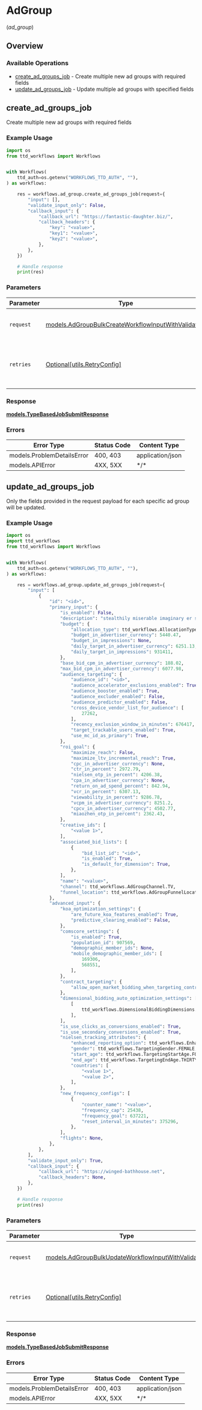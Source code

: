 # AdGroup
(*ad_group*)

## Overview

### Available Operations

* [create_ad_groups_job](#create_ad_groups_job) - Create multiple new ad groups with required fields
* [update_ad_groups_job](#update_ad_groups_job) - Update multiple ad groups with specified fields

## create_ad_groups_job

Create multiple new ad groups with required fields

### Example Usage

```python
import os
from ttd_workflows import Workflows


with Workflows(
    ttd_auth=os.getenv("WORKFLOWS_TTD_AUTH", ""),
) as workflows:

    res = workflows.ad_group.create_ad_groups_job(request={
        "input": [],
        "validate_input_only": False,
        "callback_input": {
            "callback_url": "https://fantastic-daughter.biz/",
            "callback_headers": {
                "key": "<value>",
                "key1": "<value>",
                "key2": "<value>",
            },
        },
    })

    # Handle response
    print(res)

```

### Parameters

| Parameter                                                                                                           | Type                                                                                                                | Required                                                                                                            | Description                                                                                                         |
| ------------------------------------------------------------------------------------------------------------------- | ------------------------------------------------------------------------------------------------------------------- | ------------------------------------------------------------------------------------------------------------------- | ------------------------------------------------------------------------------------------------------------------- |
| `request`                                                                                                           | [models.AdGroupBulkCreateWorkflowInputWithValidation](../../models/adgroupbulkcreateworkflowinputwithvalidation.md) | :heavy_check_mark:                                                                                                  | The request object to use for the request.                                                                          |
| `retries`                                                                                                           | [Optional[utils.RetryConfig]](../../models/utils/retryconfig.md)                                                    | :heavy_minus_sign:                                                                                                  | Configuration to override the default retry behavior of the client.                                                 |

### Response

**[models.TypeBasedJobSubmitResponse](../../models/typebasedjobsubmitresponse.md)**

### Errors

| Error Type                 | Status Code                | Content Type               |
| -------------------------- | -------------------------- | -------------------------- |
| models.ProblemDetailsError | 400, 403                   | application/json           |
| models.APIError            | 4XX, 5XX                   | \*/\*                      |

## update_ad_groups_job

Only the fields provided in the request payload for each specific ad group will be updated.

### Example Usage

```python
import os
import ttd_workflows
from ttd_workflows import Workflows


with Workflows(
    ttd_auth=os.getenv("WORKFLOWS_TTD_AUTH", ""),
) as workflows:

    res = workflows.ad_group.update_ad_groups_job(request={
        "input": [
            {
                "id": "<id>",
                "primary_input": {
                    "is_enabled": False,
                    "description": "stealthily miserable imaginary er since athwart er blah marten",
                    "budget": {
                        "allocation_type": ttd_workflows.AllocationType.MINIMUM,
                        "budget_in_advertiser_currency": 5440.47,
                        "budget_in_impressions": None,
                        "daily_target_in_advertiser_currency": 6251.13,
                        "daily_target_in_impressions": 931411,
                    },
                    "base_bid_cpm_in_advertiser_currency": 188.02,
                    "max_bid_cpm_in_advertiser_currency": 6077.98,
                    "audience_targeting": {
                        "audience_id": "<id>",
                        "audience_accelerator_exclusions_enabled": True,
                        "audience_booster_enabled": True,
                        "audience_excluder_enabled": False,
                        "audience_predictor_enabled": False,
                        "cross_device_vendor_list_for_audience": [
                            27262,
                        ],
                        "recency_exclusion_window_in_minutes": 676417,
                        "target_trackable_users_enabled": True,
                        "use_mc_id_as_primary": True,
                    },
                    "roi_goal": {
                        "maximize_reach": False,
                        "maximize_ltv_incremental_reach": True,
                        "cpc_in_advertiser_currency": None,
                        "ctr_in_percent": 2972.79,
                        "nielsen_otp_in_percent": 4206.38,
                        "cpa_in_advertiser_currency": None,
                        "return_on_ad_spend_percent": 842.94,
                        "vcr_in_percent": 6307.13,
                        "viewability_in_percent": 9286.78,
                        "vcpm_in_advertiser_currency": 8251.2,
                        "cpcv_in_advertiser_currency": 4502.77,
                        "miaozhen_otp_in_percent": 2362.43,
                    },
                    "creative_ids": [
                        "<value 1>",
                    ],
                    "associated_bid_lists": [
                        {
                            "bid_list_id": "<id>",
                            "is_enabled": True,
                            "is_default_for_dimension": True,
                        },
                    ],
                    "name": "<value>",
                    "channel": ttd_workflows.AdGroupChannel.TV,
                    "funnel_location": ttd_workflows.AdGroupFunnelLocation.NONE,
                },
                "advanced_input": {
                    "koa_optimization_settings": {
                        "are_future_koa_features_enabled": True,
                        "predictive_clearing_enabled": False,
                    },
                    "comscore_settings": {
                        "is_enabled": True,
                        "population_id": 907569,
                        "demographic_member_ids": None,
                        "mobile_demographic_member_ids": [
                            169306,
                            568551,
                        ],
                    },
                    "contract_targeting": {
                        "allow_open_market_bidding_when_targeting_contracts": True,
                    },
                    "dimensional_bidding_auto_optimization_settings": [
                        [
                            ttd_workflows.DimensionalBiddingDimensions.HAS_FREQUENCY_ADJUSTMENT_ID,
                        ],
                    ],
                    "is_use_clicks_as_conversions_enabled": True,
                    "is_use_secondary_conversions_enabled": True,
                    "nielsen_tracking_attributes": {
                        "enhanced_reporting_option": ttd_workflows.EnhancedNielsenReportingOptions.AUDIENCE,
                        "gender": ttd_workflows.TargetingGender.FEMALE,
                        "start_age": ttd_workflows.TargetingStartAge.FORTY_FIVE,
                        "end_age": ttd_workflows.TargetingEndAge.THIRTY_FOUR,
                        "countries": [
                            "<value 1>",
                            "<value 2>",
                        ],
                    },
                    "new_frequency_configs": [
                        {
                            "counter_name": "<value>",
                            "frequency_cap": 25438,
                            "frequency_goal": 637221,
                            "reset_interval_in_minutes": 375296,
                        },
                    ],
                    "flights": None,
                },
            },
        ],
        "validate_input_only": True,
        "callback_input": {
            "callback_url": "https://winged-bathhouse.net",
            "callback_headers": None,
        },
    })

    # Handle response
    print(res)

```

### Parameters

| Parameter                                                                                                           | Type                                                                                                                | Required                                                                                                            | Description                                                                                                         |
| ------------------------------------------------------------------------------------------------------------------- | ------------------------------------------------------------------------------------------------------------------- | ------------------------------------------------------------------------------------------------------------------- | ------------------------------------------------------------------------------------------------------------------- |
| `request`                                                                                                           | [models.AdGroupBulkUpdateWorkflowInputWithValidation](../../models/adgroupbulkupdateworkflowinputwithvalidation.md) | :heavy_check_mark:                                                                                                  | The request object to use for the request.                                                                          |
| `retries`                                                                                                           | [Optional[utils.RetryConfig]](../../models/utils/retryconfig.md)                                                    | :heavy_minus_sign:                                                                                                  | Configuration to override the default retry behavior of the client.                                                 |

### Response

**[models.TypeBasedJobSubmitResponse](../../models/typebasedjobsubmitresponse.md)**

### Errors

| Error Type                 | Status Code                | Content Type               |
| -------------------------- | -------------------------- | -------------------------- |
| models.ProblemDetailsError | 400, 403                   | application/json           |
| models.APIError            | 4XX, 5XX                   | \*/\*                      |